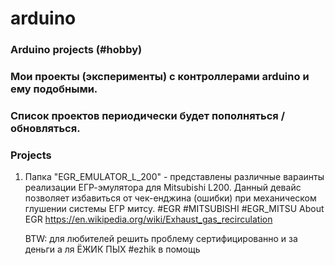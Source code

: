 # arduino
### Arduino projects (#hobby)

### Мои проекты (эксперименты) с контроллерами arduino и ему подобными.
### Список проектов периодически будет пополняться / обновляться.

### Projects
1) Папка "EGR_EMULATOR_L_200" - представлены различные вараинты реализации ЕГР-эмулятора для Mitsubishi L200. Данный девайс позволяет избавиться от чек-енджина (ошибки) при механическом глушении системы ЕГР митсу. #EGR #MITSUBISHI #EGR_MITSU
About EGR https://en.wikipedia.org/wiki/Exhaust_gas_recirculation

   BTW: для любителей решить проблему сертифицированно и за деньги а ля ЁЖИК ПЫХ #ezhik в помощь
